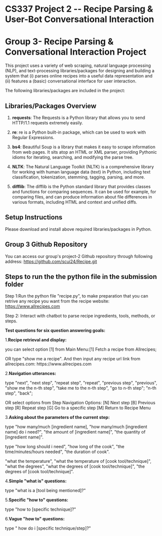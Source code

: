 # CS337 Project 2 -- Recipe Parsing & User-Bot Conversational Interaction
# Group 3- Recipe Parsing & Conversational Interaction Project

This project uses a variety of web scraping, natural language processing (NLP), and text-processing libraries/packages for designing and building a system that (i) parses online recipes into a useful data representation and (ii) features a (basic) conversational interface for user interaction.

The following libraries/packages are included in the project:

## Libraries/Packages Overview
1. **requests**: The Requests is a Python library that allows you to send HTTP/1.1 requests extremely easily.
   
2. **re**: re is a Python built-in package, which can be used to work with Regular Expressions.
   
3. **bs4**: Beautiful Soup is a library that makes it easy to scrape information from web pages. It sits atop an HTML or XML parser, providing Pythonic idioms for iterating, searching, and modifying the parse tree.
      
4. **NLTK**: The Natural Language Toolkit (NLTK) is a comprehensive library for working with human language data (text) in Python, including text classification, tokenization, stemming, tagging, parsing, and more.
    
5. **difflib**: The difflib is the Python standard library that provides classes and functions for comparing sequences. It can be used for example, for comparing files, and can produce information about file differences in various formats, including HTML and context and unified diffs.


## Setup Instructions

Please download and install above required libraries/packages in Python.

## Group 3 Github Repository
 You can access our group's project-2 Github repository through following address: 
 https://github.com/scui24/Recipe.git
 

## Steps to run the the python file in the submission folder

Step 1:Run the python file "recipe.py", to make preparation that you can retrive any recipe you want from the recipe website: https://www.allrecipes.com

Step 2: Interact with chatbot to parse recipe ingredients, tools, methods, or steps.

**Test questions for six question answering goals:**

1.**Recipe retrieval and display:**
  <p>you can select option [1] from Main Menu:[1] Fetch a recipe from Allrecipes;</p>
  <p>OR type "show me a recipe".
  And then input any recipe url link from allrecipes.com: https://www.allrecipes.com</p>

2.**Navigation utterances:**
  <p>type "next", "next step", "repeat step", "repeat", "previous step", "previous", "show me the n-th step", "take me to the n-th step", "go to n-th step"; "n-th step", "back";</p>
  <p>OR select options from Step Navigation Options:
     [N] Next step
     [B] Previous step
     [R] Repeat step
     [G] Go to a specific step
     [M] Return to Recipe Menu</p>

3.**Asking about the parameters of the current step:**
  <p>type "how many/much [ingredient name], "how many/much [ingredient name] do i need?", "the amount of [ingredient name]", "the quantity of [ingredient name]".</p>
  <p>type "how long should i need", "how long of the cook", "the time/minutes/hours needed", "the duration of cook".</p>
  <p>"what the temperature", "what the temperature of [cook tool/technique]", "what the degrees", "what the degrees of [cook tool/technique]", "the degrees of [cook tool/technique]". </p>
  
4.**Simple "what is" questions:**
  <p>type "what is a [tool being mentioned]?"</p>

5.**Specific "how to" questions:**
  <p>type "how to [specific technique]?"</p>
    
6.**Vague "how to" questions:**
  <p>type " how do i [specific technique/step]?"</p>









